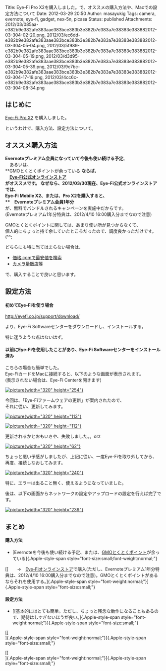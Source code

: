 Title: Eye-Fi Pro X2を購入しました。で、オススメの購入方法や、Macでの設定方法について
Date: 2012-03-29 20:50
Author: masayukig
Tags: camera, evernote, eye-fi, gadget, nex-5n, picasa
Status: published
Attachments: 2012/03/085aa-e382b9e382afe383aae383bce383b3e382b7e383a7e38383e383882012-03-304-02-20.png, 2012/03/ec6dd-e382b9e382afe383aae383bce383b3e382b7e383a7e38383e383882012-03-304-05-04.png, 2012/03/5f989-e382b9e382afe383aae383bce383b3e382b7e383a7e38383e383882012-03-304-05-19.png, 2012/03/d3d95-e382b9e382afe383aae383bce383b3e382b7e383a7e38383e383882012-03-304-05-39.png, 2012/03/9c7bc-e382b9e382afe383aae383bce383b3e382b7e383a7e38383e383882012-03-304-17-19.png, 2012/03/4cc6c-e382b9e382afe383aae383bce383b3e382b7e383a7e38383e383882012-03-304-08-34.png

はじめに
--------

[Eye-Fi Pro X2](http://www.eyefi.co.jp/products/prox2) を購入しました。


というわけで、購入方法、設定方法について。


オススメ購入方法
----------------


**Evernoteプレミアム会員になっていて今後も使い続ける予定**、  
　あるいは、  
**GMOとくとくポイントが余っている **ならば、  
　[Eye-Fi公式オンラインストア](http://eyefi.shop-pro.jp/)  
がオススメです。
なぜなら、2012/03/30現在、Eye-Fi公式オンラインストアでは、  
Eye-Fi Mobile X2、または、Pro X2を購入すると、  
**　Evernoteプレミアム会員1年分**  
が、無料でバンドルされるキャンペーンを実施中だからです。  
(Evernoteプレミアム1年分特典は、2012/4/10 16:00購入分までなので注意)

GMOとくとくポイントに関しては、あまり使い所が見つからなくて、  
個人的にちょっと持て余していたところだったので、調度良かっただけです。(\^\^;

どちらにも特に当てはまらない場合は、

-   [価格.comで最安値を検索](http://kakaku.com/search_results/Eye-Fi/)
-   [カメラ量販店等](http://www.yodobashi.com/ec/product/100000001001230441/index.html)


で、購入することで良いと思います。



設定方法
--------


#### 初めてEye-Fiを使う場合


<http://eyefi.co.jp/support/download/>



より、Eye-Fi Softwareセンターをダウンロードし、インストールする。



特に迷うような点はないはず。




#### 以前にEye-Fiを使用したことがあり、Eye-Fi Softwareセンターをインストール済み

こちらの場合も簡単でした。  
Eye-FiカードをMacに接続すると、以下のような画面が表示されます。  
(表示されない場合は、Eye-Fi Centerを開きます)


[![picture](https://masayukig.files.wordpress.com/2012/03/085aa-e382b9e382afe383aae383bce383b3e382b7e383a7e38383e383882012-03-304-02-20.png?w=300){width="320"
height="254"}](https://masayukig.files.wordpress.com/2012/03/085aa-e382b9e382afe383aae383bce383b3e382b7e383a7e38383e383882012-03-304-02-20.png)


今回は、「Eye-Fiファームウェアの更新」が案内されたので、  
それに従い、更新してみます。


[![picture](https://masayukig.files.wordpress.com/2012/03/ec6dd-e382b9e382afe383aae383bce383b3e382b7e383a7e38383e383882012-03-304-05-04.png?w=300){width="320"
height="113"}](https://masayukig.files.wordpress.com/2012/03/ec6dd-e382b9e382afe383aae383bce383b3e382b7e383a7e38383e383882012-03-304-05-04.png)



[![picture](https://masayukig.files.wordpress.com/2012/03/5f989-e382b9e382afe383aae383bce383b3e382b7e383a7e38383e383882012-03-304-05-19.png?w=300){width="320"
height="112"}](https://masayukig.files.wordpress.com/2012/03/5f989-e382b9e382afe383aae383bce383b3e382b7e383a7e38383e383882012-03-304-05-19.png)


更新されるかとおもいきや、失敗しました。。orz


[![picture](https://masayukig.files.wordpress.com/2012/03/d3d95-e382b9e382afe383aae383bce383b3e382b7e383a7e38383e383882012-03-304-05-39.png?w=300){width="320"
height="62"}](https://masayukig.files.wordpress.com/2012/03/d3d95-e382b9e382afe383aae383bce383b3e382b7e383a7e38383e383882012-03-304-05-39.png)


ちょっと悪い予感がしましたが、上記に従い、一度Eye-Fiを取り外してから、  
再度、接続しなおしてみます。


[![picture](https://masayukig.files.wordpress.com/2012/03/9c7bc-e382b9e382afe383aae383bce383b3e382b7e383a7e38383e383882012-03-304-17-19.png?w=300){width="320"
height="240"}](https://masayukig.files.wordpress.com/2012/03/9c7bc-e382b9e382afe383aae383bce383b3e382b7e383a7e38383e383882012-03-304-17-19.png)





特に、エラーは出ること無く、使えるようになっていました。



後は、以下の画面からネットワークの設定やアップロードの設定を行えば完了です。



[![picture](https://masayukig.files.wordpress.com/2012/03/4cc6c-e382b9e382afe383aae383bce383b3e382b7e383a7e38383e383882012-03-304-08-34.png?w=300){width="320"
height="239"}](https://masayukig.files.wordpress.com/2012/03/4cc6c-e382b9e382afe383aae383bce383b3e382b7e383a7e38383e383882012-03-304-08-34.png)




まとめ
------

#### 購入方法

-   [Evernoteを今後も使い続ける予定、または、[GMOとくとくポイント](http://point.gmo.jp/)が余っている]{.Apple-style-span
    style="font-size:small;font-weight:normal;"}


[[　　→　[Eye-Fiオンラインストア](http://eyefi.shop-pro.jp/)で購入(ただし、Evernoteプレミアム1年分特典は、2012/4/10
16:00購入分までなので注意)。GMOとくとくポイントがあるならそれを使用する。]{.Apple-style-span
style="font-weight:normal;"}]{.Apple-style-span
style="font-size:small;"}




#### 設定方法


-   [[基本的にはとても簡単。ただし、ちょっと残念な動作になることもあるので、期待はしすぎないほうが良い。]{.Apple-style-span
    style="font-weight:normal;"}]{.Apple-style-span
    style="font-size:small;"}


[[  
]{.Apple-style-span style="font-weight:normal;"}]{.Apple-style-span
style="font-size:small;"}




[[  
]{.Apple-style-span style="font-weight:normal;"}]{.Apple-style-span
style="font-size:small;"}


